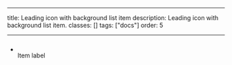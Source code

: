 <!--
 *              © 2025 Visa
 *
 * Licensed under the Apache License, Version 2.0 (the "License");
 * you may not use this file except in compliance with the License.
 * You may obtain a copy of the License at
 *
 *         http://www.apache.org/licenses/LICENSE-2.0
 *
 * Unless required by applicable law or agreed to in writing, software
 * distributed under the License is distributed on an "AS IS" BASIS,
 * WITHOUT WARRANTIES OR CONDITIONS OF ANY KIND, either express or implied.
 * See the License for the specific language governing permissions and
 * limitations under the License.
 *
 -->

---

title: Leading icon with background list item
description: Leading icon with background list item.
classes: []
tags: ["docs"]
order: 5

---

<ul style="max-inline-size: 343px;">
    <li class="v-surface v-px-8 v-py-6 v-flex v-align-items-center v-gap-8 v-typography-label-large" style="min-block-size: 64px">
        <div class="v-flex v-p-8" style="background-color: var(--palette-default-surface-3); border-radius: 4px">
            <svg class="v-icon v-icon-low" height="24" viewbox="0 0 24 24" width="24" style="color: var(--palette-default-text-subtle); --v-icon-primary: currentColor; --v-icon-secondary: currentColor;">
                <use href="#visa-account-low">
                </use>
            </svg>
        </div>
        <span>Item label</span>
    </li>
</ul>
